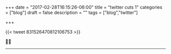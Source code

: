 +++
date = "2017-02-28T16:15:26-06:00"
title = "twitter cuts 1"
categories = ["blog"]
draft = false
description = ""
tags = ["blog","twitter"]

+++

{{< tweet 831526470812106753 >}}

:frog::tea:

---
